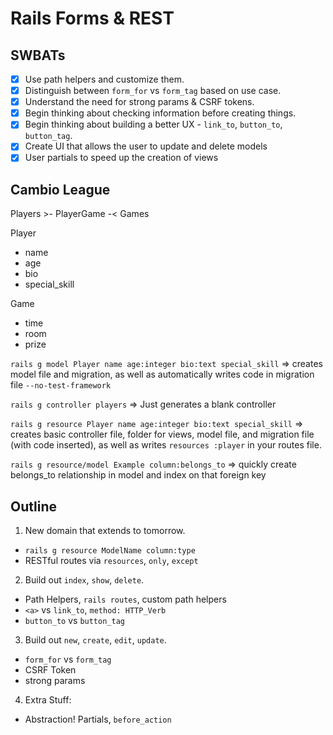 Rails Forms & REST
==================

## SWBATs

* [x] Use path helpers and customize them.
* [x] Distinguish between `form_for` vs `form_tag` based on use case.
* [x] Understand the need for strong params & CSRF tokens.
* [x] Begin thinking about checking information before creating things.
* [x] Begin thinking about building a better UX - `link_to`, `button_to`, `button_tag`.
* [x] Create UI that allows the user to update and delete models
* [x] User partials to speed up the creation of views

## Cambio League

Players >- PlayerGame -< Games

Player
  - name
  - age
  - bio
  - special_skill

Game
  - time
  - room
  - prize

`rails g model Player name age:integer bio:text special_skill` => creates model file and migration, as well as automatically writes code in migration file
`--no-test-framework`

`rails g controller players` => Just generates a blank controller


`rails g resource Player name age:integer bio:text special_skill` => creates basic controller file, folder for views, model file, and migration file (with code inserted), as well as writes `resources :player` in your routes file.

`rails g resource/model Example column:belongs_to` => quickly create belongs_to relationship in model and index on that foreign key

## Outline


1. New domain that extends to tomorrow.
  * `rails g resource ModelName column:type`
  * RESTful routes via `resources`, `only`, `except`
2. Build out `index`, `show`, `delete`.
  * Path Helpers, `rails routes`, custom path helpers
  * `<a>` vs `link_to`, `method: HTTP_Verb`
  * `button_to` vs `button_tag`
3. Build out `new`, `create`, `edit`, `update`.
  * `form_for` vs `form_tag`
  * CSRF Token
  * strong params
4. Extra Stuff:
  * Abstraction! Partials, `before_action`
